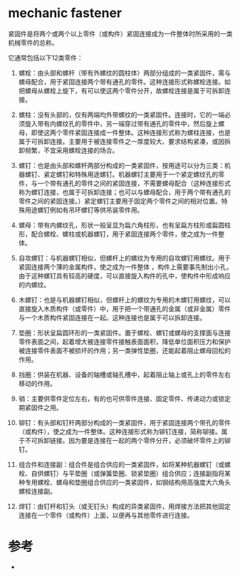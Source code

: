 mechanic fastener
=================

紧固件是将两个或两个以上零件（或构件）紧固连接成为一件整体时所采用的一类机械零件的总称。

它通常包括以下12类零件：

 1. 螺栓：由头部和螺杆（带有外螺纹的圆柱体）两部分组成的一类紧固件，需与螺母配合，用于紧固连接两个带有通孔的零件。这种连接形式称螺栓连接。如把螺母从螺栓上旋下，有可以使这两个零件分开，故螺栓连接是属于可拆卸连接。

 2. 螺柱：没有头部的，仅有两端均外带螺纹的一类紧固件。连接时，它的一端必须旋入带有内螺纹孔的零件中，另一端穿过带有通孔的零件中，然后旋上螺母，即使这两个零件紧固连接成一件整体。这种连接形式称为螺柱连接，也是属于可拆卸连接。主要用于被连接零件之一厚度较大、要求结构紧凑，或因拆卸频繁，不宜采用螺栓连接的场合。

 3. 螺钉：也是由头部和螺杆两部分构成的一类紧固件，按用途可以分为三类：机器螺钉、紧定螺钉和特殊用途螺钉。机器螺钉主要用于一个紧定螺纹孔的零件，与一个带有通孔的零件之间的紧固连接，不需要螺母配合（这种连接形式称为螺钉连接，也属于可拆卸连接；也可以与螺母配合，用于两个带有通孔的零件之间的紧固连接。）紧定螺钉主要用于固定两个零件之间的相对位置。特殊用途螺钉例如有吊环螺钉等供吊装零件用。

 4. 螺母：带有内螺纹孔，形状一般呈显为扁六角柱形，也有呈扁方柱形或扁圆柱形，配合螺栓、螺柱或机器螺钉，用于紧固连接两个零件，使之成为一件整体。

 5. 自攻螺钉：与机器螺钉相似，但螺杆上的螺纹为专用的自攻螺钉用螺纹。用于紧固连接两个薄的金属构件，使之成为一件整体 ，构件上需要事先制出小孔，由于这种螺钉具有较高的硬度，可以直接旋入构件的孔中，使构件中形成响应的内螺纹。

 6. 木螺钉：也是与机器螺钉相似，但螺杆上的螺纹为专用的木螺钉用螺纹，可以直接旋入木质构件（或零件）中，用于把一个带通孔的金属（或非金属）零件与一个木质构件紧固连接在一起。这种连接也是属于可以拆卸连接。

 7. 垫圈：形状呈扁圆环形的一类紧固件。置于螺栓、螺钉或螺母的支撑面与连接零件表面之间，起着增大被连接零件接触表面面积，降低单位面积压力和保护被连接零件表面不被损坏的作用；另一类弹性垫圈，还能起着阻止螺母回松的作用。

 8. 挡圈：供装在机器、设备的轴槽或轴孔槽中，起着阻止轴上或孔上的零件左右移动的作用。

 9. 销：主要供零件定位左右，有的也可供零件连接、固定零件、传递动力或锁定期紧固件之用。

 10. 铆钉：有头部和钉杆两部分构成的一类紧固件，用于紧固连接两个带孔的零件（或构件），使之成为一件整体。这种连接形式称为铆钉连接，简称铆接。属于不可拆卸链接。因为要是连接在一起的两个零件分开，必须破坏零件上的铆钉。

 11. 组合件和连接副：组合件是组合供应的一类紧固件，如将某种机器螺钉（或螺栓、自供螺钉）与平垫圈（或弹簧垫圈、锁紧垫圈）组合供应；连接副指将某种专用螺栓、螺母和垫圈组合供应的一类紧固件，如钢结构用高强度大六角头螺栓连接副。

 12. 焊钉：由钉杆和钉头（或无钉头）构成的异类紧固件，用焊接方法把其他固定连接在一个零件（或构件）上面，以便再与其他零件进行连接。

# 参考
 * []()

